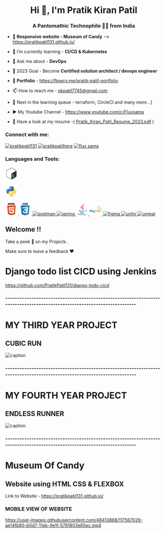 
<h1 align="center">Hi 👋, I'm Pratik Kiran Patil</h1>
<h3 align="center">A Pantomathic Technophile  👨‍💻 from India</h3>

- 🔭 **Responsive website - Museum of Candy**  --> https://pratikpatil131.github.io/

- 🌱 I’m currently learning - **CI/CD & Kubernetes**

- 💬 Ask me about - **DevOps**

- 🎯 2023 Goal - Become **Certified solution architect / devops engineer**

- 📁 **Portfolio** - https://flowcv.me/pratik-patil-portfolio 

- 📫 How to reach me - pkpatil7745@gmail.com

- 📙 Next in the learning queue - terraform, CircleCI and many more ..]

- ▶️ My Youtube Channel - https://www.youtube.com/c/Fluxsama

- 📄 Have a look at my resume -( [Pratik_Kiran_Patil_Resume_2023.pdf](https://github.com/PratikPatil131/PratikPatil131/files/12873383/Pratik_Kiran_Patil_Resume_2023.pdf)
)


 




<h3 align="left">Connect with me:</h3>
<p align="left">
 
  
  
<a href="https://linkedin.com/in/pratikpatil131" target="blank"><img align="center" src="https://cdn.worldvectorlogo.com/logos/linkedin-icon-2.svg" alt="pratikpatil131" height="30" width="40" /></a>
<a href="https://instagram.com/pratikpatilhere" target="blank"><img align="center" src="https://cdn.worldvectorlogo.com/logos/instagram-2-1.svg" alt="pratikpatilhere" height="30" width="40" /></a>
<a href="https://www.youtube.com/c/flux sama" target="blank"><img align="center" src="https://cdn.worldvectorlogo.com/logos/youtube-3.svg" alt="flux sama" height="30" width="40" /></a>
</p>

<h3 align="left">Languages and Tools:</h3>
<p align="left"> 
  <a href="https://www.gnu.org/software/bash/" target="_blank"> <img src="https://raw.githubusercontent.com/devicons/devicon/master/icons/bash/bash-original.svg" alt="bash" width="40" height="40"/> </a>

<a href="https://www.python.org/" target="_blank"> <img src="https://raw.githubusercontent.com/devicons/devicon/master/icons/python/python-original.svg" alt="python" width="40" height="40"/> </a>

  <a href="https://www.w3.org/html/" target="_blank"> <img src="https://raw.githubusercontent.com/devicons/devicon/master/icons/html5/html5-original-wordmark.svg" alt="html5" width="40" height="40"/> </a> <a href="https://www.w3schools.com/css/" target="_blank"> <img src="https://raw.githubusercontent.com/devicons/devicon/master/icons/css3/css3-original-wordmark.svg" alt="css3" width="40" height="40"/> </a> <a href="https://postman.com" target="_blank"> <img src="https://www.vectorlogo.zone/logos/getpostman/getpostman-icon.svg" alt="postman" width="40" height="40"/> </a> <a href="https://spring.io/" target="_blank"> <img src="https://www.vectorlogo.zone/logos/springio/springio-icon.svg" alt="spring" width="40" height="40"/> </a> <a href="https://www.java.com" target="_blank"> <img src="https://raw.githubusercontent.com/devicons/devicon/master/icons/java/java-original.svg" alt="java" width="40" height="40"/> </a> <a href="https://www.mysql.com/" target="_blank"> <img src="https://raw.githubusercontent.com/devicons/devicon/master/icons/mysql/mysql-original-wordmark.svg" alt="mysql" width="40" height="40"/> </a> <a href="https://www.figma.com/" target="_blank"> <img src="https://www.vectorlogo.zone/logos/figma/figma-icon.svg" alt="figma" width="40" height="40"/> </a> <a href="https://unity.com/" target="_blank"> <img src="https://www.vectorlogo.zone/logos/unity3d/unity3d-icon.svg" alt="unity" width="40" height="40"/> </a> <a href="https://unrealengine.com/" target="_blank"> <img src="https://raw.githubusercontent.com/kenangundogan/fontisto/036b7eca71aab1bef8e6a0518f7329f13ed62f6b/icons/svg/brand/unreal-engine.svg" alt="unreal" width="40" height="40"/> </a>
 

 
 
 
 

 
 </p>



## Welcome !! 

Take a peek 👀 on my Projects .

Make sure to leave a feedback ❤️.

# Django todo list CICD using Jenkins

https://github.com/PratikPatil131/django-todo-cicd

### ------------------------------------------------------------------------------------------------------------------------
# MY THIRD YEAR PROJECT
## CUBIC RUN 
![caption](https://user-images.githubusercontent.com/48413868/117247450-ddb7cf80-ae5b-11eb-8fdd-02f0a37949ae.gif)




### ------------------------------------------------------------------------------------------------------------------------





# MY FOURTH YEAR PROJECT
## ENDLESS RUNNER
![caption]( https://user-images.githubusercontent.com/48413868/117250054-45701980-ae60-11eb-9362-aa7abaf18ca6.gif)



### ------------------------------------------------------------------------------------------------------------------------

# Museum Of Candy 
## Website using HTML CSS & FLEXBOX

Link to Website - https://pratikpatil131.github.io/

### MOBILE VIEW OF WEBSITE


https://user-images.githubusercontent.com/48413868/117567026-ae14fb80-b0d7-11eb-9e1f-5781803e65ec.mp4




